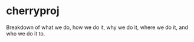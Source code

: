 # cherryproj


Breakdown of what we do, how we do it, why we do it, where we do it, and who we do it to.
